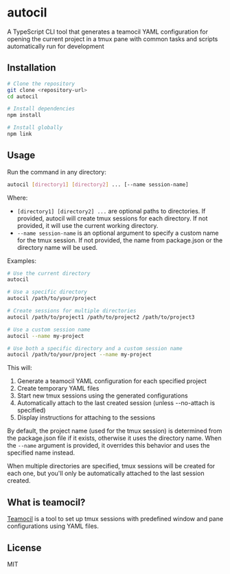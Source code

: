 # autocil

A TypeScript CLI tool that generates a teamocil YAML configuration for opening the current project in a tmux pane with common tasks and scripts automatically run for development

## Installation

```bash
# Clone the repository
git clone <repository-url>
cd autocil

# Install dependencies
npm install

# Install globally
npm link
```

## Usage

Run the command in any directory:

```bash
autocil [directory1] [directory2] ... [--name session-name]
```

Where:
- `[directory1] [directory2] ...` are optional paths to directories. If provided, autocil will create tmux sessions for each directory. If not provided, it will use the current working directory.
- `--name session-name` is an optional argument to specify a custom name for the tmux session. If not provided, the name from package.json or the directory name will be used.

Examples:

```bash
# Use the current directory
autocil

# Use a specific directory
autocil /path/to/your/project

# Create sessions for multiple directories
autocil /path/to/project1 /path/to/project2 /path/to/project3

# Use a custom session name
autocil --name my-project

# Use both a specific directory and a custom session name
autocil /path/to/your/project --name my-project
```

This will:
1. Generate a teamocil YAML configuration for each specified project
2. Create temporary YAML files
3. Start new tmux sessions using the generated configurations
4. Automatically attach to the last created session (unless --no-attach is specified)
5. Display instructions for attaching to the sessions

By default, the project name (used for the tmux session) is determined from the package.json file if it exists, otherwise it uses the directory name. When the `--name` argument is provided, it overrides this behavior and uses the specified name instead.

When multiple directories are specified, tmux sessions will be created for each one, but you'll only be automatically attached to the last session created.

## What is teamocil?

[Teamocil](https://github.com/remi/teamocil) is a tool to set up tmux sessions with predefined window and pane configurations using YAML files.

## License

MIT
